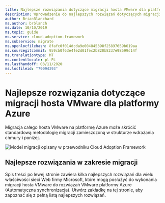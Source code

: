 ```yaml
---
title: Najlepsze rozwiązania dotyczące migracji hosta VMware dla platformy Azure
description: Wprowadzenie do najlepszych rozwiązań dotyczących migracji hostów VMware dla platformy Azure
author: BrianBlanchard
ms.author: brblanch
ms.date: 10/10/2019
ms.topic: guide
ms.service: cloud-adoption-framework
ms.subservice: migrate
ms.openlocfilehash: 8fafc0f014dcda9e004845398f25897659b619aa
ms.sourcegitcommit: 959cb0f63e4fe2d01fec2b820b8237e98599d14f
ms.translationtype: MT
ms.contentlocale: pl-PL
ms.lasthandoff: 03/11/2020
ms.locfileid: "79094393"
---
```

# <a name="vmware-host-migration-best-practices-for-azure"></a>Najlepsze rozwiązania dotyczące migracji hosta VMware dla platformy Azure

Migracja całego hosta VMware na platformę Azure może skrócić standardową metodologię migracji zamieszczoną w strukturze wdrażania chmury i poniżej.

![Model migracji opisany w przewodniku Cloud Adoption Framework](../../_images/migrate/methodology.png)

## <a name="migration-best-practices"></a>Najlepsze rozwiązania w zakresie migracji

Spis treści po lewej stronie zawiera kilka najlepszych rozwiązań dla wielu właściwości sieci Web firmy Microsoft, które mogą posłużyć do wykonania migracji hosta VMware do rozwiązań VMware platformy Azure (Automatyczna synchronizacja). Utwórz zakładkę na tej stronie, aby zapoznać się z pełną listą najlepszych rozwiązań.
